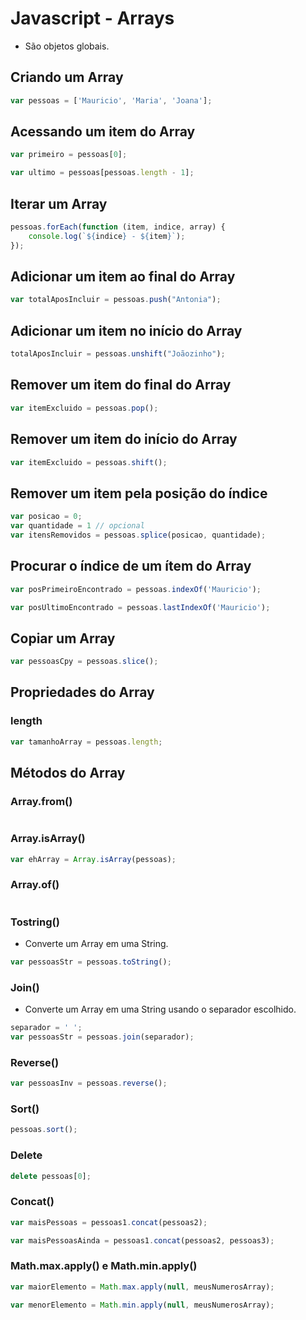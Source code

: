 # Javascript - Arrays

- São objetos globais.

## Criando um Array

~~~javascript
var pessoas = ['Mauricio', 'Maria', 'Joana'];
~~~

## Acessando um item do Array

~~~javascript
var primeiro = pessoas[0];

var ultimo = pessoas[pessoas.length - 1];
~~~

## Iterar um Array

~~~javascript
pessoas.forEach(function (item, indice, array) {
    console.log(`${indice} - ${item}`);
});
~~~

## Adicionar um item ao final do Array

~~~javascript
var totalAposIncluir = pessoas.push("Antonia");
~~~

## Adicionar um item no início do Array

~~~javascript
totalAposIncluir = pessoas.unshift("Joãozinho"); 
~~~

## Remover um item do final do Array

~~~javascript
var itemExcluido = pessoas.pop();
~~~

## Remover um item do início do Array

~~~javascript
var itemExcluido = pessoas.shift();
~~~

## Remover um item pela posição do índice

~~~javascript
var posicao = 0;
var quantidade = 1 // opcional
var itensRemovidos = pessoas.splice(posicao, quantidade);
~~~

## Procurar o índice de um ítem do Array

~~~javascript
var posPrimeiroEncontrado = pessoas.indexOf('Mauricio'); 

var posUltimoEncontrado = pessoas.lastIndexOf('Mauricio'); 
~~~

## Copiar um Array

~~~javascript
var pessoasCpy = pessoas.slice();
~~~

## Propriedades do Array

### length

~~~javascript
var tamanhoArray = pessoas.length;
~~~

## Métodos do Array

### Array.from()

~~~javascript

~~~

### Array.isArray()

~~~javascript
var ehArray = Array.isArray(pessoas);
~~~

### Array.of()

~~~javascript

~~~

### Tostring()

- Converte um Array em uma String.

~~~javascript
var pessoasStr = pessoas.toString();
~~~

### Join()

- Converte um Array em uma String usando o separador escolhido.

~~~javascript
separador = ' ';
var pessoasStr = pessoas.join(separador);
~~~

### Reverse()

~~~javascript
var pessoasInv = pessoas.reverse();
~~~

### Sort()

~~~javascript
pessoas.sort();  
~~~

### Delete

~~~javascript
delete pessoas[0];
~~~

### Concat()

~~~javascript
var maisPessoas = pessoas1.concat(pessoas2);

var maisPessoasAinda = pessoas1.concat(pessoas2, pessoas3);
~~~

### Math.max.apply() e Math.min.apply()

~~~javascript
var maiorElemento = Math.max.apply(null, meusNumerosArray);

var menorElemento = Math.min.apply(null, meusNumerosArray);
~~~
